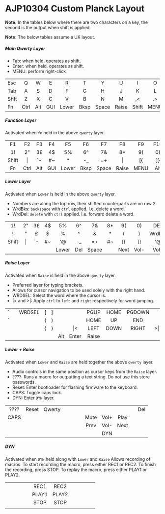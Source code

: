 # AJP10304 Custom Planck Layout

**Note:** In the tables below where there are two characters on a key, 
the second is the output when shift is applied.
  
**Note:** The below tables assume a UK layout.

##### Main Qwerty Layer 

* Tab: when held, operates as shift.
* Enter: when held, operates as shift.
* MENU: perform right-click

|      |      |      |      |      |      |      |      |      |      |      |      |
| ---- |:----:| :---:| :---:| :---:| :---:| :---:| :---:| :---:| :---:| :---:| ----:|
| Esc  |   Q  |   W  |   E  |   R  |   T  |   Y  |   U  |   I  |   O  |   P  | Bksp |
| Tab  |   A  |   S  |   D  |   F  |   G  |   H  |   J  |   K  |   L  |  ;:  | Enter|
| Shft |   Z  |   X  |   C  |   V  |   B  |   N  |   M  |  ,<  |  .>  |  /?  | Shft |
| Fn   | Ctrl | Alt  | GUI  |Lower | Bksp |Space |Raise | Shift| MENU | Ctrl | Fn   |

##### Function Layer
Activated when `fn` held in the above `qwerty` layer.

|       |      |      |      |      |      |      |      |      |      |      |      |
| :---: |:----:| :---:| :---:| :---:| :---:| :---:| :---:| :---:| :---:| :---:| :---:|
|  F1   |  F2  |  F3  |  F4  |  F5  |  F6  |  F7  |  F8  |  F9  |  F10 |  F11 |  F12 |
|  1!   |  2"  |  3£  |  4$  |  5%  |  6^  |  7&  |  8*  |  9(  |  0)  |  ~   |INSERT|
| Shift |  \|  |  `¬  |  #~  |   *  |  -_  |  =+  |  \|  |  [{  |  ]}  |  '@  |Shift |
| Fn    | Ctrl | Alt  | GUI  |Lower | Bksp |Space |Raise | MENU | Alt  | Ctrl | Fn   |

##### Lower Layer
Activated when `Lower` is held in the above `qwerty` layer.

* Numbers are along the top row, their shifted counterparts are on row 2.
* WrdBks: `backspace` with `ctrl` applied. I.e. delete a word.  
* WrdDel: `delete` with `ctrl` applied. I.e. forward delete a word.

|       |      |      |      |      |      |      |      |      |      |      |      |
| :---: |:----:| :---:| :---:| :---:| :---:| :---:| :---:| :---:| :---:| :---:| :---:|
|  1!   |  2"  |  3£  |  4$  |  5%  |  6^  |  7&  |  8*  |  9(  |  0)  | DEL  | Bksp |
|  !    |   "  |   £  |   $  |   %  |   ^  |   &  |   *  |   (  |   )  |WrdDel|WrdBks|
| Shift |  \|  |  `¬  |  #~  |  '@  |  -_  |  =+  |  #~  |  [{  |  ]}  |  '@  |Shift |
|       |      |      |      |Lower | Del  |Space |      | Next | Vol- | Vol+ | Play |
 
 ##### Raise Layer
 Activated when `Raise` is held in the above `qwerty` layer.
 
 * Preferred layer for typing brackets.
 * Allows for cursor navigation to be used solely with the right hand.
 * WRDSEL: Select the word where the cursor is.
 * |< and >|: Apply `ctrl` to `left` and `right` respectively for word jumping.

|       |      |      |      |      |      |       |      |      |      |       |      |      
| :---: |:----:| :---:| :---:| :---:| :---:| :---: | :---:| :---:| :---:| :---: | :---:| 
|   `   |      |WRDSEL|  [   |   ]  |      |       | PGUP | HOME |PGDOWN|       |PRNTSC|
|   `   |      |      |  (   |   )  |      |       | HOME |  UP  | END  |       |ZOOM +|
|       |      |      |  {   |   }  |      |&#124;<| LEFT | DOWN |RIGHT |>&#124;|ZOOM -|
|       |      |      |      |      |  Alt | Enter |Raise |      |      |       |      |     
 
##### Lower + Raise
Activated when `Lower` and `Raise` are held together the above `qwerty` layer.

* Audio controls in the same position as cursor keys from the `Raise` layer.  
* ????: Runs a macro for outputting a text string.  Do not use this store passwords.
* Reset: Enter bootloader for flashing firmware to the keyboard.
* CAPS: Toggle caps lock.
* DYN: Enter `DYN` layer.

|       |      |      |      |      |      |      |      |      |      |      |      |      
| :---: |:----:| :---:| :---:| :---:| :---:| :---:| :---:| :---:| :---:| :---:| :---:| 
| ????  | Reset|Qwerty|      |      |      |      |      |      |      |      |  Del |
| CAPS  |      |      |      |      |      |      | Mute | Vol+ | Play |      |      |
|       |      |      |      |      |      |      | Prev | Vol- | Next |      |      |
|       |      |      |      |      |      |      |      | DYN  |      |      |      |
 
##### DYN
Activated when `DYN` held along with `Lower` and `Raise`
Allows recording of macros.  To start recording the macro, press either REC1 or REC2. 
To finish the recording, press STOP. To replay the macro, press either PLAY1 or PLAY2.  

|       |      |      |      |      |      |      |      |      |      |      |      |      
| :---: | :---:| :---:| :---:| :---:| :---:| :---:| :---:| :---:| :---:| :---:| :---:| 
|       |      |      |      |      | REC1 | REC2 |      |      |      |      |      |
|       |      |      |      |      | PLAY1| PLAY2|      |      |      |      |      |
|       |      |      |      |      | STOP | STOP |      |      |      |      |      |
|       |      |      |      |      |      |      |      |      |      |      |      |
